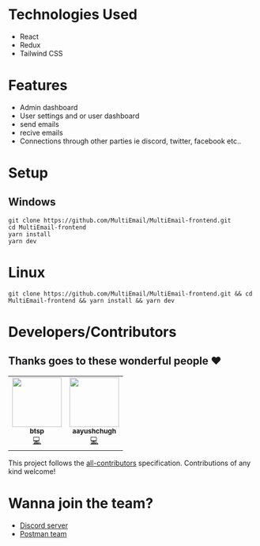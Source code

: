 # Technologies Used

- React
- Redux
- Tailwind CSS

# Features

- Admin dashboard
- User settings and or user dashboard
- send emails
- recive emails
- Connections through other parties ie discord, twitter, facebook etc..

# Setup

## Windows

```
git clone https://github.com/MultiEmail/MultiEmail-frontend.git
cd MultiEmail-frontend
yarn install
yarn dev
```

# Linux

```
git clone https://github.com/MultiEmail/MultiEmail-frontend.git && cd MultiEmail-frontend && yarn install && yarn dev
```

# Developers/Contributors

## Thanks goes to these wonderful people ❤

<table>
  <tr>
    <td align="center"><a href="https://github.com/DaatUserName"><img src="https://avatars0.githubusercontent.com/DaatUserName" width="100px;" alt=""/><br /><sub><b>btsp</b></sub></a><br /><a href="https://github.com/MultiEmail/MultiEmail-backend/commits?author=DaatUserName" title="Code">💻</a>
    <td align="center"><a href="https://github.com/aayushchugh"><img src="https://avatars3.githubusercontent.com/aayushchugh" width="100px;" alt=""/><br /><sub><b>aayushchugh</b></sub></a><br /><a href="https://github.com/MultiEmail/MultiEmail-backend/commits?author=aayushchugh" title="Code">💻</a></td>
  </tr>
</table>

This project follows the [all-contributors](https://github.com/all-contributors/all-contributors) specification. Contributions of any kind welcome!

# Wanna join the team?

- [Discord server](https://discord.gg/8kTdfWmuQa)
- [Postman team](https://www.postman.com/multiemail/workspace/muti-email-rest-api/overview)
